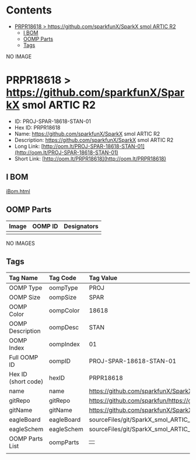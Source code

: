 



Contents
========

* [PRPR18618 > https://github.com/sparkfunX/SparkX smol ARTIC R2](#prpr18618--httpsgithubcomsparkfunxsparkx-smol-artic-r2)
	* [I BOM](#i-bom)
	* [OOMP Parts](#oomp-parts)
	* [Tags](#tags)
  
NO IMAGE  
# PRPR18618 > https://github.com/sparkfunX/SparkX smol ARTIC R2

- ID: PROJ-SPAR-18618-STAN-01
- Hex ID: PRPR18618
- Name: https://github.com/sparkfunX/SparkX smol ARTIC R2
- Description: https://github.com/sparkfunX/SparkX smol ARTIC R2
- Long Link: [http://oom.lt/PROJ-SPAR-18618-STAN-01](http://oom.lt/PROJ-SPAR-18618-STAN-01)
- Short Link: [http://oom.lt/PRPR18618](http://oom.lt/PRPR18618)

## I BOM
  
[iBom.html](https://htmlpreview.github.io/?https://github.com/oomlout/oomlout_OOMP_projects/blob/main/PROJ/SPAR/18618/STAN/01ibom.html)
## OOMP Parts
  

|Image|OOMP ID|Designators|
| :--- | :--- | :--- |
||||
  
NO IMAGES  
## Tags
  

|Tag Name|Tag Code|Tag Value|
| :--- | :--- | :--- |
|OOMP Type|oompType|PROJ|
|OOMP Size|oompSize|SPAR|
|OOMP Color|oompColor|18618|
|OOMP Description|oompDesc|STAN|
|OOMP Index|oompIndex|01|
|Full OOMP ID|oompID|PROJ-SPAR-18618-STAN-01|
|Hex ID (short code)|hexID|PRPR18618|
|name|name|https://github.com/sparkfunX/SparkX smol ARTIC R2|
|gitRepo|gitRepo|https://github.com/sparkfun/https://github.com/sparkfunX/SparkX_smol_ARTIC_R2|
|gitName|gitName|https://github.com/sparkfunX/SparkX_smol_ARTIC_R2|
|eagleBoard|eagleBoard|sourceFiles/git/SparkX_smol_ARTIC_R2/Hardware/SparkX_smol_ARTIC_R2.brd|
|eagleSchem|eagleSchem|sourceFiles/git/SparkX_smol_ARTIC_R2/Hardware/SparkX_smol_ARTIC_R2.sch|
|OOMP Parts List|oompParts|<table><tr><td></td></tr></table>|
||||
